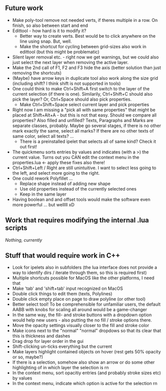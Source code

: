 ## Future work
- Make poly-tool remove not needed verts, if theres multiple in a row. On finish, so also between start and end
- Edittool - how hard is it to modify it?
    - Better way to create verts. Best would be to click anywhere on the line using snap. But, well. 
    - Make the shortcut for cycling between grid-sizes also work in edittool (but this might be problematic)
- Silent layer removal etc. - right now we get warnings, but we could also just select the next layer when removing the active layer. 
- Make the 2nd call of F1, F2 and F3 hide the axis (better solution than just removing the shortcuts)
- (Maybe) have arrow keys in duplicate tool also work along the size grid (including shift? I think shift is not supported in tools)
- One could think to make Ctrl+Shift+A first switch to the layer of the current selection (if there is one). Similarily, Ctrl+Shift+C should also pick the layer? Or, Ctrl+Space should also pick properties. 
    - Make Ctrl+Shift+Space select current layer and pick properties
- Right now I am missing a "pick all with same properties" that might be placed at Shift+Alt+A - but this is not that easy. Should we compare all properties? Also filled and unfilled? Texts, Paragraphs and Marks are separate classes, probably. Maybe go several stages, if there is no other mark exactly the same, select all marks? If there are no other texts of same color, select all texts? ...
    - There is a preinstalled ipelet that selects all of same kind? Check it out first!
- The quickmenu sorts entries by values and indicates (with a >) the current value. Turns out you CAN edit the context menu in the properties.lua <- apply these fixes also there! 
- Ctrl+Shift+Left / Right are still unintuitive. I want to select less going to the left, and select more going to the right. 
- One could rework Polyfillet ...
    - Replace shape instead of adding new shape
    - Use old properties instead of the currently selected ones
    - Keep in the same layer
- Having boolean and and offset tools would make the software even more powerful ... but welllll xD

## Work that requires modifying the internal .lua scripts
*Nothing, currently*

## Stuff that would require work in C++
- Look for ipelets also in subfolders (the lua interface does not provide a way to identify dirs / iterate through them, so this is required first)
- Multiple shortcuts possible for MacOS like the other platforms, I need that
- Make 'tab' and 'shift+tab' input recognized on MacOS
- Double click things to edit them (texts, Polylines)
- Double click empty place on page to draw polyline (or other tool)
- Better select tool! To be comprehensible for unfamiliar users, the default AABB with knobs for scaling all around would be a game-changer
- In the same way, the fill- and stroke buttons with a dropdown option would help new users - also putting the no fill / stroke options there. 
- Move the opacity settings visually closer to the fill and stroke color
- Make icons next to the "normal" "normal" dropdows so that its clear that this is thickness and dashes
- Drag drop for layer order in the gui
- Shift-clicking un-ticks everything but the current 
- Make layers highlight contained objects on hover (rest gets 50% opacity or so, maybe?)
- If there is a selection, somehow also show an arrow or do some other highlighting of in which layer the selection is rn
- In the context menu, sort opacitiy entries (and probably stroke sizes etc) by values
- In the context menu, indicate which option is active for the selection rn